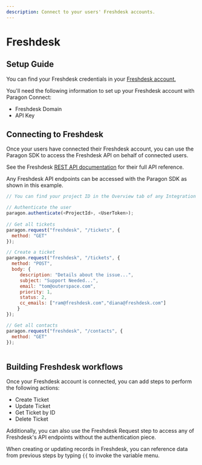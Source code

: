 ```yaml
---
description: Connect to your users' Freshdesk accounts.
---
```


# Freshdesk

## Setup Guide

You can find your Freshdesk credentials in your [Freshdesk account.](https://developers.freshdesk.com/api/)

You'll need the following information to set up your Freshdesk account with Paragon Connect:

* Freshdesk Domain
* API Key

## Connecting to Freshdesk

Once your users have connected their Freshdesk account, you can use the Paragon SDK to access the Freshdesk API on behalf of connected users.

See the Freshdesk [REST API documentation](https://developers.freshdesk.com/api/) for their full API reference.

Any Freshdesk API endpoints can be accessed with the Paragon SDK as shown in this example.

```javascript
// You can find your project ID in the Overview tab of any Integration

// Authenticate the user
paragon.authenticate(<ProjectId>, <UserToken>);
            
// Get all tickets
paragon.request("freshdesk", "/tickets", {
  method: "GET"
});

// Create a ticket
paragon.request("freshdesk", "/tickets", {
  method: "POST",
  body: { 
     description: "Details about the issue...",
     subject: "Support Needed...",
     email: "tom@outerspace.com",
     priority: 1,
     status: 2,
     cc_emails: ["ram@freshdesk.com","diana@freshdesk.com"]
    }
});

// Get all contacts
paragon.request("freshdesk", "/contacts", {
  method: "GET"
});
  
```

## Building Freshdesk workflows

Once your Freshdesk account is connected, you can add steps to perform the following actions:

* Create Ticket
* Update Ticket
* Get Ticket by ID
* Delete Ticket

Additionally, you can also use the Freshdesk Request step to access any of Freshdesk's API endpoints without the authentication piece.

When creating or updating records in Freshdesk, you can reference data from previous steps by typing `{{` to invoke the variable menu.
